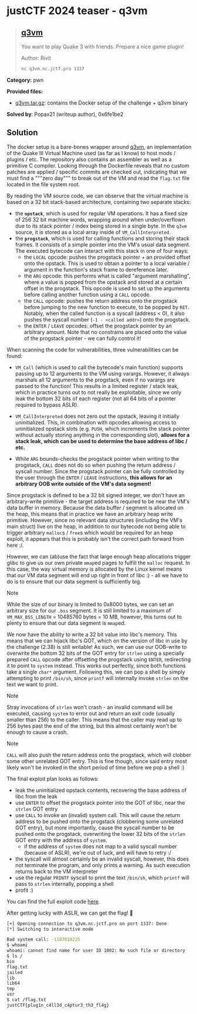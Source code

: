 # justCTF 2024 teaser - q3vm

> ## [q3vm](https://2024.justctf.team/challenges/8)
>
> You want to play Quake 3 with friends. Prepare a nice game plugin!
> 
> Author: Rivit
>
> ```sh
> nc q3vm.nc.jctf.pro 1337
> ```

**Category:** pwn

**Provided files:**
 - [q3vm.tar.gz](https://s3.cdn.justctf.team/1c4b1843-9931-485a-b07c-12a305e70108/q3vm.tar.gz): contains the Docker setup of the challenge + q3vm binary

**Solved by**: Popax21 (writeup author), 0x6fe1be2

## Solution

The docker setup is a bare-bones wrapper around [q3vm](https://github.com/jnz/q3vm), an implementation of the Quake III Virtual Machine used (as far as I know) to host mods / plugins / etc. The repository also contains an assembler as well as a primitive C compiler. Looking through the Dockerfile reveals that no custom patches are applied / specific commits are checked out, indicating that we must find a """zero day""" to break out of the VM and read the `flag.txt` file located in the file system root.

By reading the VM source code, we can observe that the virtual machine is based on a 32 bit stack-based architecture, containing two separate stacks:
 - the **`opstack`**, which is used for regular VM operations. It has a fixed size of 256 32 bit machine words, wrapping around when under/overflown due to its stack pointer / index being stored in a single byte. In the `q3vm` source, it is stored as a local array inside of `VM_CallInterpreted`.
 - the **`progstack`**, which is used for calling functions and storing their stack frames. It consists of a simple pointer into the VM's usual data segment. The executed bytecode can interact with this stack in one of four ways:
   - the `LOCAL` opcode: pushes the progstack pointer + an provided offset onto the opstack. This is used to obtain a pointer to a local variable / argument in the function's stack frame to dereference later.
   - the `ARG` opcode: this performs what is called "argument marshalling", where a value is popped from the opstack and stored at a certain offset in the progstack. This opcode is used to set up the arguments before calling another function using a `CALL` opcode. 
   - the `CALL` opcode: pushes the return address onto the progstack before jumping to the new function to execute, to be popped by `RET`. Notably, when the called function is a syscall (address < 0), it also pushes the syscall number (`-1 - <called addr>`) onto the progstack.
   - the `ENTER` / `LEAVE` opcodes: offset the progstack pointer by an arbitrary amount. Note that no constrains are placed onto the value of the progstack pointer - we can fully control it!

When scanning the code for vulnerabilities, three vulnerabilities can be found:
 - `VM_Call` (which is used to call the bytecode's main function) supports passing up to 12 arguments to the VM using varargs. However, it always marshals all 12 arguments to the progstack, even if no varargs are passed to the function! This results in a limited register / stack leak, which in practice turns out to not really be exploitable, since we only leak the bottom 32 bits of each register (not all 64 bits of a pointer required to bypass ASLR).

 - `VM_CallInterpreted` does not zero out the opstack, leaving it initially uninitialized. This, in combination with opcodes allowing access to uninitialized opstack slots (e.g. `PUSH`, which increments the stack pointer without actually storing anything in the corresponding slot), **allows for a stack leak, which can be used to determine the base address of libc / etc.**

 - While `ARG` bounds-checks the progstack pointer when writing to the progstack, `CALL` does not do so when pushing the return address / syscall number. Since the progstack pointer can be fully controlled by the user through the `ENTER` / `LEAVE` instructions, **this allows for an arbitrary OOB write outside of the VM's data segment!**
 
Since progstack is defined to be a 32 bit signed integer, we don't have an arbitrary-write primitive - the target address is required to be near the VM's data buffer in memory. Because the data buffer / segment is allocated on the heap, this means that in practice we have an arbitrary heap write primitive. However, since no relevant data structures (including the VM's main struct) live on the heap, in addition to our bytecode not being able to trigger arbitrary `malloc`s / `free`s which would be required for an heap exploit, it appears that this is probably isn't the correct path forward from here :/.

However, we can (ab)use the fact that large enough heap allocations trigger glibc to give us our own private `mmap`ed pages to fulfill the `malloc` request. In this case, the way virtual memory is allocated by the Linux kernel means that our VM data segment will end up right in front of libc :) - all we have to do is to ensure that our data segment is sufficiently big.

> [!NOTE]
> While the size of our binary is limited to 0x8000 bytes, we can set an arbitrary size for our `.bss` segment. It is still limited to a maximum of `VM_MAX_BSS_LENGTH` = 10485760 bytes = 10 MB, however, this turns out to plenty to ensure that our data segment is `mmap`ed.

We now have the ability to write a 32 bit value into libc's memory. This means that we can hijack libc's GOT, which on the version of libc in use by the challenge (2.38) is still writable! As such, we can use our OOB-write to overwrite the bottom 32 bits of the GOT entry for `strlen` using a specially prepared `CALL` opcode after offsetting the progstack using `ENTER`, redirecting it to point to `system` instead. This works out perfectly, since both functions take a single `char*` argument. Following this, we can pop a shell by simply attempting to print `/bin/sh`, since `printf` will internally invoke `strlen` on the text we want to print.

> [!NOTE]
> Stray invocations of `strlen` won't crash - an invalid command will be executed, causing `system` to error out and return an exit code (usually smaller than 256) to the caller. This means that the caller may read up to 256 bytes past the end of the string, but this almost certainly won't be enough to cause a crash.

> [!NOTE]
> `CALL` will also push the return address onto the progstack, which will clobber some other unrelated GOT entry. This is fine though, since said entry most likely won't be invoked in the short period of time before we pop a shell :)

The final exploit plan looks as follows:
- leak the uninitialized opstack contents, recovering the base address of libc from the leak
- use `ENTER` to offset the progstack pointer into the GOT of libc, near the `strlen` GOT entry
- use `CALL` to invoke an (invalid) system call. This will cause the return address to be pushed onto the progstack (clobbering some unrelated GOT entry), but more importantly, cause the syscall number to be pushed onto the progstack, overwriting the lower 32 bits of the `strlen` GOT entry with the address of `system`.
  - if the address of `system` does not map to a valid syscall number (because of ASLR), we're out of luck, and will have to retry :/
- the syscall will almost certainly be an invalid syscall, however, this does not terminate the program, and only prints a warning. As such execution returns back to the VM interpreter
- use the regular `PRINTF` syscall to print the text `/bin/sh`, which `printf` will pass to `strlen` internally, popping a shell
- profit :)

You can find the full exploit code [here](./q3vm-exploit).

After getting lucky with ASLR, we can get the flag! 🎉
```sh
[+] Opening connection to q3vm.nc.jctf.pro on port 1337: Done
[*] Switching to interactive mode

Bad system call: -1107010225
$ whoami 
whoami: cannot find name for user ID 1002: No such file or directory
$ ls /
bin
flag.txt
jailed
lib
lib64
tmp
usr
$ cat /flag.txt
justCTF{plug1n_c4ll3d_c4ptur3_th3_fl4g}
```